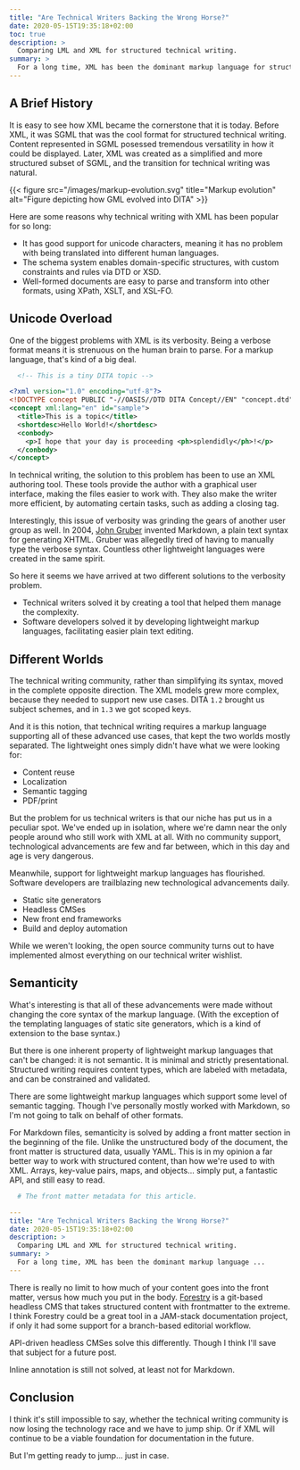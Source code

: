 ```yaml
---
title: "Are Technical Writers Backing the Wrong Horse?"
date: 2020-05-15T19:35:18+02:00
toc: true
description: >
  Comparing LML and XML for structured technical writing.
summary: >
  For a long time, XML has been the dominant markup language for structured technical writing. Nearly every premium authoring tool or content management system still revolves around XML today. Meanwhile, lightweight markup languages are on the rise, and technical writers are asking themselves: are we doing the right thing?
---
```


## A Brief History

It is easy to see how XML became the cornerstone that it is today. Before XML, it was SGML that was the cool format for structured technical writing. Content represented in SGML posessed tremendous versatility in how it could be displayed. Later, XML was created as a simplified and more structured subset of SGML, and the transition for technical writing was natural.

{{< figure src="/images/markup-evolution.svg" title="Markup evolution" alt="Figure depicting how GML evolved into DITA" >}}

Here are some reasons why technical writing with XML has been popular for so long:

- It has good support for unicode characters, meaning it has no problem with being translated into different human languages.
- The schema system enables domain-specific structures, with custom constraints and rules via DTD or XSD.
- Well-formed documents are easy to parse and transform into other formats, using XPath, XSLT, and XSL-FO.

## Unicode Overload

One of the biggest problems with XML is its verbosity. Being a verbose format means it is strenuous on the human brain to parse. For a markup language, that's kind of a big deal.

```xml
  <!-- This is a tiny DITA topic -->

<?xml version="1.0" encoding="utf-8"?>
<!DOCTYPE concept PUBLIC "-//OASIS//DTD DITA Concept//EN" "concept.dtd">
<concept xml:lang="en" id="sample">
  <title>This is a topic</title>
  <shortdesc>Hello World!</shortdesc>
  <conbody>
    <p>I hope that your day is proceeding <ph>splendidly</ph>!</p>
  </conbody>
</concept>
```

In technical writing, the solution to this problem has been to use an XML authoring tool. These tools provide the author with a graphical user interface, making the files easier to work with. They also make the writer more efficient, by automating certain tasks, such as adding a closing tag.

Interestingly, this issue of verbosity was grinding the gears of another user group as well. In 2004, [John Gruber](https://en.wikipedia.org/wiki/John_Gruber) invented Markdown, a plain text syntax for generating XHTML. Gruber was allegedly tired of having to manually type the verbose syntax. Countless other lightweight languages were created in the same spirit.

So here it seems we have arrived at two different solutions to the verbosity problem.

- Technical writers solved it by creating a tool that helped them manage the complexity.
- Software developers solved it by developing lightweight markup languages, facilitating easier plain text editing.

## Different Worlds

The technical writing community, rather than simplifying its syntax, moved in the complete opposite direction. The XML models grew more complex, because they needed to support new use cases. DITA `1.2` brought us subject schemes, and in `1.3`  we got scoped keys.

And it is this notion, that technical writing requires a markup language supporting all of these advanced use cases, that kept the two worlds mostly separated. The lightweight ones simply didn't have what we were looking for:

- Content reuse
- Localization
- Semantic tagging
- PDF/print

But the problem for us technical writers is that our niche has put us in a peculiar spot. We've ended up in isolation, where we're damn near the only people around who still work with XML at all. With no community support, technological advancements are few and far between, which in this day and age is very dangerous.

Meanwhile, support for lightweight markup languages has flourished. Software developers are trailblazing new technological advancements daily.

- Static site generators
- Headless CMSes
- New front end frameworks
- Build and deploy automation

While we weren't looking, the open source community turns out to have implemented almost everything on our technical writer wishlist.

## Semanticity

What's interesting is that all of these advancements were made without changing the core syntax of the markup language. (With the exception of the templating languages of static site generators, which is a kind of extension to the base syntax.)

But there is one inherent property of lightweight markup languages that can't be changed: it is not semantic. It is minimal and strictly presentational. Structured writing requires content types, which are labeled with metadata, and can be constrained and validated.

There are some lightweight markup languages which support some level of semantic tagging. Though I've personally mostly worked with Markdown, so I'm not going to talk on behalf of other formats.

For Markdown files, semanticity is solved by adding a front matter section in the beginning of the file. Unlike the unstructured body of the document, the front matter is structured data, usually YAML. This is in my opinion a far better way to work with structured content, than how we're used to with XML. Arrays, key-value pairs, maps, and objects... simply put, a fantastic API, and still easy to read.

```yaml
  # The front matter metadata for this article.

---
title: "Are Technical Writers Backing the Wrong Horse?"
date: 2020-05-15T19:35:18+02:00
description: >
  Comparing LML and XML for structured technical writing.
summary: >
  For a long time, XML has been the dominant markup language ...
---
```

There is really no limit to how much of your content goes into the front matter, versus how much you put in the body. [Forestry](https://forestry.io/) is a git-based headless CMS that takes structured content with frontmatter to the extreme. I think Forestry could be a great tool in a JAM-stack documentation project, if only it had some support for a branch-based editorial workflow.

API-driven headless CMSes solve this differently. Though I think I'll save that subject for a future post.

Inline annotation is still not solved, at least not for Markdown.

## Conclusion

I think it's still impossible to say, whether the technical writing community is now losing the technology race and we have to jump ship. Or if XML will continue to be a viable foundation for documentation in the future.

But I'm getting ready to jump... just in case.

